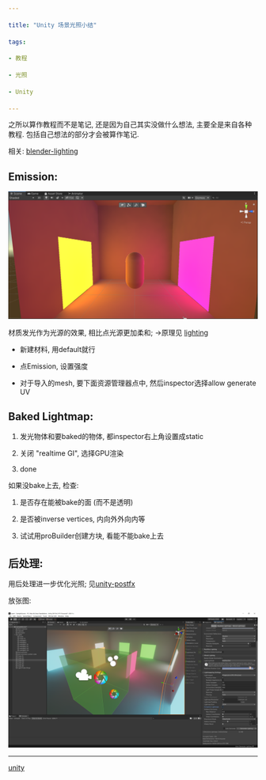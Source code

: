 ```yaml
---

title: "Unity 场景光照小结"

tags:

- 教程

- 光照

- Unity

---
```




之所以算作教程而不是笔记, 还是因为自己其实没做什么想法, 主要全是来自各种教程. 包括自己想法的部分才会被算作笔记.



相关: [blender-lighting](blender/blender-lighting.md)



## Emission:

![image20220309233811.png](assets/image20220309233811.png)

材质发光作为光源的效果, 相比点光源更加柔和; ->原理见 [lighting](notes/lighting.md)

- 新建材料, 用default就行

- 点Emission, 设置强度

- 对于导入的mesh, 要下面资源管理器点中, 然后inspector选择allow generate UV







## Baked Lightmap:



1. 发光物体和要baked的物体, 都inspector右上角设置成static

2. 关闭 "realtime GI", 选择GPU渲染

3. done



如果没bake上去, 检查:

1. 是否存在能被bake的面 (而不是透明)

2. 是否被inverse vertices, 内向外外向内等

3. 试试用proBuilder创建方块, 看能不能bake上去





## 后处理:



用后处理进一步优化光照; 见[unity-postfx](unity/unity-postfx.md)



放张图:

![image20220310001105.png](assets/image20220310001105.png)





---



[unity](unity/unity.md)

